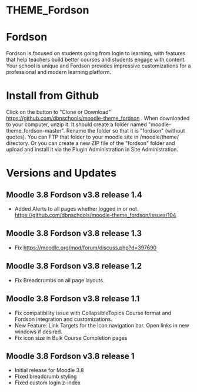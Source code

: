 THEME_Fordson
===========

# Fordson

Fordson is focused on students going from login to learning, with features that help teachers build better courses and students engage with content. Your school is unique and Fordson provides impressive customizations for a professional and modern learning platform. 

# Install from Github
Click on the button to "Clone or Download" https://github.com/dbnschools/moodle-theme_fordson . When downloaded to your computer, unzip it. It should create a folder named "moodle-theme_fordson-master". Rename the folder so that it is "fordson" (without quotes). You can FTP that folder to your moodle site in /moodle/theme/ directory. Or you can create a new ZIP file of the "fordson" folder and upload and install it via the Plugin Administration in Site Administration.


# Versions and Updates

## Moodle 3.8 Fordson v3.8 release 1.4
* Added Alerts to all pages whether logged in or not.  https://github.com/dbnschools/moodle-theme_fordson/issues/104

## Moodle 3.8 Fordson v3.8 release 1.3
* Fix https://moodle.org/mod/forum/discuss.php?d=397690

## Moodle 3.8 Fordson v3.8 release 1.2
* Fix Breadcrumbs on all page layouts.

## Moodle 3.8 Fordson v3.8 release 1.1
* Fix compatibility issue with CollapsibleTopics Course format and Fordson integration and customizations.
* New Feature:  Link Targets for the icon navigation bar. Open links in new windows if desired.
* Fix icon size in Bulk Course Completion pages

## Moodle 3.8 Fordson v3.8 release 1
* Initial release for Moodle 3.8
* Fixed breadcrumb styling
* Fixed custom login z-index